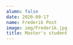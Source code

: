 ```yaml
---
alumn: false
date: 2020-09-17
name: Frederik Post 
image: img/Frederik.jpg
title: Master's student
---
```


